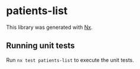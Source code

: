 # patients-list

This library was generated with [Nx](https://nx.dev).

## Running unit tests

Run `nx test patients-list` to execute the unit tests.
